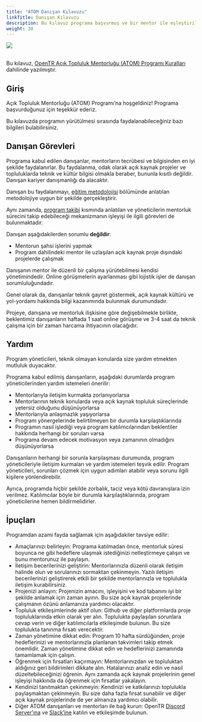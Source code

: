 ```yaml
---
title: "ATOM Danışan Kılavuzu"
linkTitle: Danışan Kılavuzu
description: Bu kılavuz programa başvurmuş ve bir mentor ile eşleştirilerek kabul almış danışanların programı daha iyi anlaması için oluşturulmuştur.
weight: 30
---
```


<img src="/images/atom-logo-horizontal-800x251.png" style="max-height: 200px; text-align: center;"/>

<br/>
<br/>

Bu kılavuz, [OpenTR Açık Topluluk Mentorluğu (ATOM) Programı Kuralları](../program-rules/) dahilinde yazılmıştır.

## Giriş

Açık Topluluk Mentorluğu (ATOM) Programı’na hoşgeldiniz! Programa başvurduğunuz için teşekkür ederiz.

Bu kılavuzda programın yürütülmesi sırasında faydalanabileceğiniz bazı bilgileri bulabilirsiniz.

## Danışan Görevleri

Programa kabul edilen danışanlar, mentorların tecrübesi ve bilgisinden en iyi şekilde faydalanırlar.
Bu faydalanma, odak olarak açık kaynak projeler ve topluluklarda teknik ve kültür bilgisi olmakla beraber, bununla kısıtlı değildir.
Danışan kariyer danışmanlığı da alacaktır.

Danışan bu faydalanmayı, [eğitim metodolojisi](../program-rules/#metodoloji) bölümünde anlatılan metodolojiye uygun bir şekilde gerçekleştirir.

Aynı zamanda, [program takibi](../program-rules/#program-takibi) kısmında anlatılan ve yöneticilerin mentorluk sürecini takip edebileceği mekanizmanın işleyişi ile ilgili görevleri de bulunmaktadır.

Danışan aşağıdakilerden sorumlu **değildir**:
- Mentorun şahsi işlerini yapmak
- Program dahilindeki mentor ile uzlaşılan açık kaynak proje dışındaki projelerde çalışmak

Danışanın mentor ile düzenli bir çalışma yürütebilmesi kendisi yönetimindedir. Online görüşmelerin ayarlanması gibi lojistik işler de danışan sorumluluğundadır.

Genel olarak da, danışanlar teknik gayret göstermek, açık kaynak kültürü ve yol-yordamı hakkında bilgi kazanımında bulunmak durumundadır.

Projeye, danışana ve mentorluk ilişkisine göre değişebilmekle birlikte, beklentimiz danışanların haftada 1 saat online görüşme ve 3-4 saat da teknik çalışma için bir zaman harcama ihtiyacının olacağıdır.

## Yardım

Program yöneticileri, teknik olmayan konularda size yardım etmekten mutluluk duyacaktır.

Programa kabul edilmiş danışanların, aşağıdaki durumlarda program yöneticilerinden yardım istemeleri önerilir:
- Mentorlarıyla iletişim kurmakta zorlanıyorlarsa
- Mentorlarının teknik konularda veya açık kaynak topluluk süreçlerinde yetersiz olduğunu düşünüyorlarsa
- Mentorlarıyla anlaşmazlık yaşıyorlarsa
- Program yönergelerinde belirtilmeyen bir durumla karşılaştıklarında
- Programın nasıl işlediği veya program katılımcılarından beklentiler hakkında herhangi bir soruları varsa
- Programa devam edecek motivasyon veya zamanının olmadığını düşünüyorlarsa

Danışanların herhangi bir sorunla karşılaşması durumunda, program yöneticileriyle iletişim kurmaları ve yardım istemeleri teşvik edilir.
Program yöneticileri, sorunları çözmek için uygun adımları atabilir veya sorunu ilgili kişilere yönlendirebilir.

Ayrıca, programda hiçbir şekilde zorbalık, taciz veya kötü davranışlara izin verilmez. Katılımcılar böyle bir durumla karşılaştıklarında, program yöneticilerine hemen bildirmelidirler.

## İpuçları

Programdan azami fayda sağlamak için aşağıdakiler tavsiye edilir:
- Amaçlarınızı belirleyin: Programa katılmadan önce, mentorluk süresi boyunca ne gibi hedeflere ulaşmak istediğinizi netleştirmeye çalışın ve bunu mentorunuz ile paylaşın.
- İletişim becerilerinizi geliştirin: Mentorlarınızla düzenli olarak iletişim halinde olun ve sorularınızı sormaktan çekinmeyin. Yazılı iletişim becerilerinizi geliştirerek etkili bir şekilde mentorlarınızla ve toplulukla iletişim kurabilirsiniz.
- Projenizi anlayın: Projenizin amacını, işleyişini ve kod tabanını iyi bir şekilde anlamak için zaman ayırın. Bu size açık kaynak projelerinde çalışmanın özünü anlamanıza yardımcı olacaktır.
- Topluluk etkileşimlerinde aktif olun: Github ve diğer platformlarda proje topluluklarında etkin olarak yer alın. Toplulukta paylaşılan sorunlara cevap verin ve diğer katılımcılarla etkileşimde bulunun. Bu size toplulukta tanınma fırsatı verecektir.
- Zaman yönetimine dikkat edin: Program 10 hafta sürdüğünden, proje hedeflerinizi ve mentorlarınızla planlanan takvimleri takip etmek önemlidir. Zaman yönetimine dikkat edin ve hedeflerinizi zamanında tamamlamak için çalışın.
- Öğrenmek için fırsatları kaçırmayın: Mentorlarınızdan ve topluluktan aldığınız geri bildirimleri dikkate alın. Hatalarınızı analiz edin ve nasıl düzeltebileceğinizi öğrenin. Aynı zamanda açık kaynak projelerinin genel işleyişi hakkında da öğrenmek için fırsatlar yakalayın.
- Kendinizi tanıtmaktan çekinmeyin: Kendinizi ve katkılarınızı toplulukla paylaşmaktan çekinmeyin. Bu size daha fazla fırsat sunabilir ve diğer açık kaynak projelerinde de yer almanıza yardımcı olabilir.
- Diğer ATOM danışanları ve mentorları ile bağ kurun: OpenTR [Discord Server’ına](https://discord.gg/z3ch7udV3Q) ve [Slack’ine](https://join.slack.com/t/open-tr/shared_invite/zt-2045iugc5-VgCozOqAqs297Cws7m~vgw) katılın ve etkileşimde bulunun.

